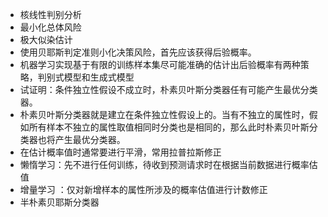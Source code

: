 * 核线性判别分析
* 最小化总体风险
* 极大似染估计
* 使用贝耶斯判定准则小化决策风险，首先应该获得后验概率。
* 机器学习实现基于有限的训练样本集尽可能准确的估计出后验概率有两种策略，判别式模型和生成式模型
* 试证明：条件独立性假设不成立时，朴素贝叶斯分类器任有可能产生最优分类器。
* 朴素贝叶斯分类器就是建立在条件独立性假设上的。当有不独立的属性时，假如所有样本不独立的属性取值相同时分类也是相同的，那么此时朴素贝叶斯分类器也将产生最优分类器。
* 在估计概率值时通常要进行平滑，常用拉普拉斯修正
* 懒惰学习：先不进行任何训练，待收到预测请求时在根据当前数据进行概率估值
* 增量学习 ：仅对新增样本的属性所涉及的概率估值进行计数修正
* 半朴素贝耶斯分类器
